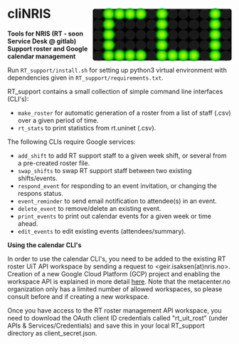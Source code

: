 # cliNRIS <img src="/images/CLI.png" height="128" align="right" />

<strong>Tools for NRIS (RT - soon Service Desk @ gitlab) Support roster and Google calendar management</strong>

Run <code>RT_support/install.sh</code> for setting up python3 virtual environment with dependencies given in <code>RT_support/requirements.txt</code>.

RT_support contains a small collection of simple command line interfaces (CLI's):
<ul>
  <li><code>make_roster</code> for automatic generation of a roster from a list of staff (.csv) over a given period of time. </li>
  <li><code>rt_stats</code> to print statistics from rt.uninet (.csv).</li>
</ul>
The following CLIs require Google services:
<ul>
  <li><code>add_shift</code> to add RT support staff to a given week shift, or several from a pre-created roster file.</li>
  <li><code>swap_shifts</code> to swap RT support staff between two existing shifts/events. </li>
  <li><code>respond_event</code> for responding to an event invitation, or changing the respons status.</li>
  <li><code>event_reminder</code> to send email notification to attendee(s) in an event.</li>  
  <li><code>delete_event</code> to remove/delete an existing event.</li>
  <li><code>print_events</code> to print out calendar events for a given week or time ahead.</li>
  <li><code>edit_events</code> to edit existing events (attendees/summary).</li>
  
</ul>

<strong> Using the calendar CLI's</strong>

In order to use the calendar CLI's, you need to be added to the existing RT roster UiT API workspace by sending a request to <geir.isaksen(at)nris.no>. Creation of a new Google Cloud Platform (GCP) project and enabling the workspace API is explained in more detail <a href=https://developers.google.com/workspace/guides/create-project> here</a>. Note that the metacenter.no organization only has a limited number of allowed workspaces, so please consult before and if creating a new workspace. 


Once you have access to the RT roster management API workspace, you need to download the OAuth client ID credentials called "rt_uit_rost" (under APIs & Services/Credentials) and save this in your local RT_support directory as client_secret.json.
